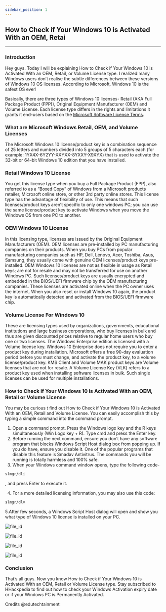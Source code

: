 ```yaml
---
sidebar_position: 1
---
```


## How to Check if Your Windows 10 is Activated With an OEM, Retai
----
### Introduction 

Hey guys. Today I will be explaining How to Check if Your Windows 10 is Activated With an OEM, Retail, or Volume License type. I realized many Windows users don’t realise the subtle differences between these versions of Windows 10 OS licenses. According to Microsoft, Windows 10 is the safest OS ever!

Basically, there are three types of Windows 10 licenses- Retail (AKA Full Package Product (FPP)), Original Equipment Manufacturer (OEM) and Volume License. Each license type differs in the rights and limitations it grants it end-users based on the [Microsoft Software License Terms](https://www.microsoft.com/en-us/useterms).

### What are Microsoft Windows Retail, OEM, and Volume Licenses

The Microsoft Windows 10 license/product key is a combination sequence of 25 letters and numbers divided into 5 groups of 5 characters each (for example: 1YX4X-6Y2YY-XXYXX-8YXXY-X9XYX) that is used to activate the 32-bit or 64-bit Windows 10 edition that you have installed.

### Retail Windows 10 License

You get this license type when you buy a Full Package Product (FPP), also referred to as a “Boxed Copy” of Windows from a Microsoft products retailer, Microsoft online store, or other 3rd party online stores. This license type has the advantage of flexibility of use. This means that such licenses/product keys aren’t specific to only one windows PC; you can use the same license/product key to activate Windows when you move the Windows OS from one PC to another.

### OEM Windows 10 License

In this licensing type, licenses are issued by the Original Equipment Manufacturers (OEM). OEM licenses are pre-installed by PC manufacturing companies on their products. When you buy PCs from popular manufacturing companies such as HP, Dell, Lenovo, Acer, Toshiba, Asus, Samsung, they usually come with genuine OEM licenses/product keys pre-installed. OEM Windows 10 licenses are not as flexible in usage as Retail keys; are not for resale and may not be transferred for use on another Windows PC.
Such licenses/product keys are usually encrypted and embedded in the BIOS/UEFI firmware chip by the OEM manufacturing companies. These licenses are activated online when the PC owner uses the internet. When you also reset or install Windows 10 again, the product key is automatically detected and activated from the BIOS/UEFI firmware chip.

### Volume License For Windows 10

These are licensing types used by organizations, governments, educational institutions and large business corporations, who buy licenses in bulk and thus are given discounted prices relative to regular home users who buy one or two licenses.
The Windows Enterprise edition is licensed with a Volume license key. Windows 10 Enterprise does not require you to enter a product key during installation. Microsoft offers a free 90-day evaluation period before you must change, and activate the product key, to a volume license/product key. KMS Client and Volume MAK product keys are Volume licenses that are not for resale. A Volume License Key (VLK) refers to a product key used when installing software licenses in bulk. Such single licenses can be used for multiple installations.

### How to Check if Your Windows 10 is Activated With an OEM, Retail or Volume License

You may be curious t find out How to Check if Your Windows 10 is Activated With an OEM, Retail and Volume License. You can easily accomplish this by typing a simple command into the command prompt.

1. Open a command prompt. Press the Windows logo key and the R keys simultaneously (Win Logo key + R). Type cmd and press the Enter key.
2. Before running the next command, ensure you don’t have any software program that blocks Windows Script Host dialog box from popping up. If you do have, ensure you disable it. One of the popular programs that disable this feature is Smadav Antivitrus. The commands you will be running is totally harmless and 100% safe.
3. When your Windows command window opens, type the following code- 

```bash 
slmgr/dli
```

, and press Enter to execute it.

4. For a more detailed licensing information, you may also use this code: 

```bash 
slmgr/dlv
```

5.After few seconds, a Windows Script Host dialog will open and show you what type of Windows 10 license is installed on your PC.

![file_id](https://edutechtainment.com/wp-content/uploads/2020/12/License-1.jpg)

![file_id](https://edutechtainment.com/wp-content/uploads/2020/12/License-2-700x341.jpg)

![file_id](https://edutechtainment.com/wp-content/uploads/2020/12/License-3.jpg)

![file_id](https://edutechtainment.com/wp-content/uploads/2020/12/License-4-700x407.jpg)

### Conclusion

That’s all guys. Now you know How to Check if Your Windows 10 is Activated With an OEM, Retail or Volume License type. Stay subscribed to HHackpedia to find out how to check your Windows Activation expiry date or if your Windows PC is Permanently Activated.

Credits @edutechtainment

